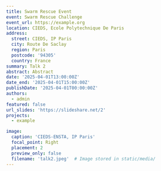 ```yaml
---
title: Swarm Rescue Event
event: Swarm Rescue Challenge
event_url: https://example.org
location: CIEDS, Ecole Polytechnique De Paris
address:
  street: CIEDS, IP Paris
  city: Route De Saclay
  region: Paris
  postcode: '94305'
  country: France
summary: Talk 2
abstract: Abstract
date: '2025-04-01T13:00:00Z'
date_end: '2025-04-01T15:00:00Z'
publishDate: '2025-04-01T00:00:00Z'
authors:
  - admin
featured: false
url_slides: 'https://slideshare.net/2'
projects:
  - example

image:
  caption: 'CIEDS-ENSTA, IP Paris'
  focal_point: Right
  placement: 2
  preview_only: false
  filename: 'talk2.jpeg'  # Image stored in static/media/
---
```

